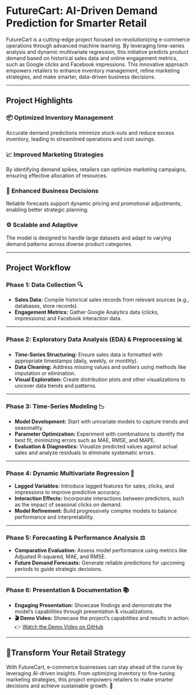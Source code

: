 # **FutureCart: AI-Driven Demand Prediction for Smarter Retail**  

FutureCart is a cutting-edge project focused on revolutionizing e-commerce operations through advanced machine learning. By leveraging time-series analysis and dynamic multivariate regression, this initiative predicts product demand based on historical sales data and online engagement metrics, such as Google clicks and Facebook impressions. This innovative approach empowers retailers to enhance inventory management, refine marketing strategies, and make smarter, data-driven business decisions.  

---

## **Project Highlights**  

### 📦 **Optimized Inventory Management**  
Accurate demand predictions minimize stock-outs and reduce excess inventory, leading to streamlined operations and cost savings.  

### 📈 **Improved Marketing Strategies**  
By identifying demand spikes, retailers can optimize marketing campaigns, ensuring effective allocation of resources.  

### 💼 **Enhanced Business Decisions**  
Reliable forecasts support dynamic pricing and promotional adjustments, enabling better strategic planning.  

### ⚙️ **Scalable and Adaptive**  
The model is designed to handle large datasets and adapt to varying demand patterns across diverse product categories.  

---

## **Project Workflow**  

### **Phase 1: Data Collection** 🔍 
- **Sales Data:** Compile historical sales records from relevant sources (e.g., databases, store records).  
- **Engagement Metrics:** Gather Google Analytics data (clicks, impressions) and Facebook interaction data.  

---

### **Phase 2: Exploratory Data Analysis (EDA) & Preprocessing** 📊
- **Time-Series Structuring:** Ensure sales data is formatted with appropriate timestamps (daily, weekly, or monthly).  
- **Data Cleaning:** Address missing values and outliers using methods like imputation or elimination.  
- **Visual Exploration:** Create distribution plots and other visualizations to uncover data trends and patterns.  

---

### **Phase 3: Time-Series Modeling** 📉
- **Model Development:** Start with univariate models to capture trends and seasonality.  
- **Parameter Optimization:** Experiment with combinations to identify the best fit, minimizing errors such as MAE, RMSE, and MAPE.  
- **Evaluation & Diagnostics:** Visualize predicted values against actual sales and analyze residuals to eliminate systematic errors.  

---

### **Phase 4: Dynamic Multivariate Regression** 🔗
- **Lagged Variables:** Introduce lagged features for sales, clicks, and impressions to improve predictive accuracy.  
- **Interaction Effects:** Incorporate interactions between predictors, such as the impact of seasonal clicks on demand.  
- **Model Refinement:** Build progressively complex models to balance performance and interpretability.  

---

### **Phase 5: Forecasting & Performance Analysis** ⚖️ 
- **Comparative Evaluation:** Assess model performance using metrics like Adjusted R-squared, MAE, and RMSE.  
- **Future Demand Forecasts:** Generate reliable predictions for upcoming periods to guide strategic decisions.  

---

### **Phase 6: Presentation & Documentation** 📚  
- **Engaging Presentation:** Showcase findings and demonstrate the model’s capabilities through presentation & visualizations.
- **🎬 Demo Video:** Showcase the project’s capabilities and results in action.  
  👉 [Watch the Demo Video on GitHub](https://github.com/springboardmentor436z/FutureCart--AI-Driven-Demand-Prediction/blob/main/Bhavajna%20Madivada/Future%20Cart(AI%20Driven%20Demand%20Prediction)%20-Demo%20Video.mp4) 

---

## 🌟**Transform Your Retail Strategy**  
With FutureCart, e-commerce businesses can stay ahead of the curve by leveraging AI-driven insights. From optimizing inventory to fine-tuning marketing strategies, this project empowers retailers to make smarter decisions and achieve sustainable growth. 🚀
